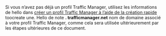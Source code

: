 Si vous n’avez pas déjà un profil Traffic Manager, utilisez les informations de hello dans [créer un profil Traffic Manager à l’aide de la création rapide](../articles/traffic-manager/traffic-manager-manage-profiles.md) toocreate une. Hello de note **. trafficmanager.net** nom de domaine associé à votre profil Traffic Manager, comme cela sera utilisée ultérieurement par les étapes ultérieures de ce document.

